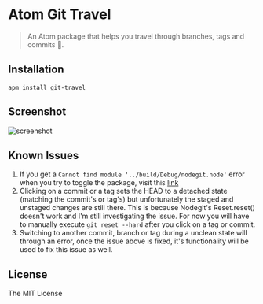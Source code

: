 # Atom Git Travel

> An Atom package that helps you travel through branches, tags and commits :rocket:.

## Installation

```shell
apm install git-travel
```

## Screenshot

![screenshot](https://rawgit.com/varemenos/atom-git-travel/master/screenshot.png)

## Known Issues

1. If you get a `Cannot find module '../build/Debug/nodegit.node'` error when you try to toggle the package, visit this [link](https://github.com/varemenos/atom-git-travel/issues/1)
2. Clicking on a commit or a tag sets the HEAD to a detached state (matching the commit's or tag's) but unfortunately the staged and unstaged changes are still there. This is because Nodegit's Reset.reset() doesn't work and I'm still investigating the issue. For now you will have to manually execute `git reset --hard` after you click on a tag or commit.
3. Switching to another commit, branch or tag during a unclean state will through an error, once the issue above is fixed, it's functionality will be used to fix this issue as well.

## License

The MIT License
